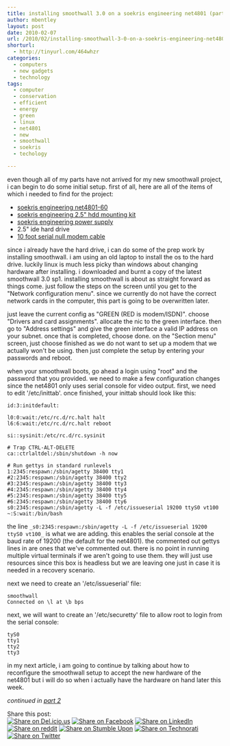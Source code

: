 ```yaml
---
title: installing smoothwall 3.0 on a soekris engineering net4801 (part 1)
author: mbentley
layout: post
date: 2010-02-07
url: /2010/02/installing-smoothwall-3-0-on-a-soekris-engineering-net4801-part-1/
shorturl:
  - http://tinyurl.com/464whzr
categories:
  - computers
  - new gadgets
  - technology
tags:
  - computer
  - conservation
  - efficient
  - energy
  - green
  - linux
  - net4801
  - new
  - smoothwall
  - soekris
  - techology

---
```

even though all of my parts have not arrived for my new smoothwall project, i can begin to do some initial setup. first of all, here are all of the items of which i needed to find for the project:

  * [soekris engineering net4801-60][1]
  * [soekris engineering 2.5" hdd mounting kit][2]
  * [soekris engineering power supply][3]
  * 2.5" ide hard drive
  * [10 foot serial null modem cable][4]

since i already have the hard drive, i can do some of the prep work by installing smoothwall. i am using an old laptop to install the os to the hard drive. luckily linux is much less picky than windows about changing hardware after installing. i downloaded and burnt a copy of the latest smoothwall 3.0 sp1. installing smoothwall is about as straight forward as things come. just follow the steps on the screen until you get to the "Network configuration menu". since we currently do not have the correct network cards in the computer, this part is going to be overwritten later.

just leave the current config as "GREEN (RED is modem/ISDN)". choose "Drivers and card assignments". allocate the nic to the green interface. then go to "Address settings" and give the green interface a valid IP address on your subnet. once that is completed, choose done. on the "Section menu" screen, just choose finished as we do not want to set up a modem that we actually won't be using. then just complete the setup by entering your passwords and reboot.

when your smoothwall boots, go ahead a login using "root" and the password that you provided. we need to make a few configuration changes since the net4801 only uses serial console for video output. first, we need to edit '/etc/inittab'. once finished, your inittab should look like this:
```
id:3:initdefault:

l0:0:wait:/etc/rc.d/rc.halt halt
l6:6:wait:/etc/rc.d/rc.halt reboot

si::sysinit:/etc/rc.d/rc.sysinit

# Trap CTRL-ALT-DELETE
ca::ctrlaltdel:/sbin/shutdown -h now

# Run gettys in standard runlevels
1:2345:respawn:/sbin/agetty 38400 tty1
#2:2345:respawn:/sbin/agetty 38400 tty2
#3:2345:respawn:/sbin/agetty 38400 tty3
#4:2345:respawn:/sbin/agetty 38400 tty4
#5:2345:respawn:/sbin/agetty 38400 tty5
#6:2345:respawn:/sbin/agetty 38400 tty6
s0:2345:respawn:/sbin/agetty -L -f /etc/issueserial 19200 ttyS0 vt100
~:S:wait:/bin/bash
```

the line `_s0:2345:respawn:/sbin/agetty -L -f /etc/issueserial 19200 ttyS0 vt100_` is what we are adding. this enables the serial console at the baud rate of 19200 (the default for the net4801). the commented out gettys lines in are ones that we've commented out. there is no point in running multiple virtual terminals if we aren't going to use them. they will just use resources since this box is headless but we are leaving one just in case it is needed in a recovery scenario.

next we need to create an '/etc/issueserial' file:

```
smoothwall
Connected on \l at \b bps
```

next, we will want to create an '/etc/securetty' file to allow root to login from the serial console:

```
tyS0
tty1
tty2
tty3
```


in my next article, i am going to continue by talking about how to reconfigure the smoothwall setup to accept the new hardware of the net4801 but i will do so when i actually have the hardware on hand later this week.

_continued in [part 2][5]_

<!-- Social Bookmarks BEGIN -->

<p class="postcats">
  Share this post:<br /><a onclick="window.open(this.href, '_blank', 'scrollbars=yes,menubar=no,height=600,width=750,resizable=yes,toolbar=no,location=no,status=no'); return false;" href="http://del.icio.us/post?url=http://tinyurl.com/464whzr&title=installing+smoothwall+3.0+on+a+soekris+engineering+net4801+%28part+1%29" rel="nofollow" title="Share on Del.icio.us"><img class="social_img" src="/wp-content/plugins/social-bookmarks/images/delicious.png" title="Share on Del.icio.us" alt="Share on Del.icio.us" /></a> <a onclick="window.open(this.href, '_blank', 'scrollbars=yes,menubar=no,height=600,width=750,resizable=yes,toolbar=no,location=no,status=no'); return false;" href="http://www.facebook.com/sharer.php?u=http://tinyurl.com/464whzr" rel="nofollow" title="Share on Facebook"><img class="social_img" src="/wp-content/plugins/social-bookmarks/images/facebook.png" title="Share on Facebook" alt="Share on Facebook" /></a> <a onclick="window.open(this.href, '_blank', 'scrollbars=yes,menubar=no,height=600,width=750,resizable=yes,toolbar=no,location=no,status=no'); return false;" href="http://www.linkedin.com/shareArticle?mini=true&url=http://tinyurl.com/464whzr&title=installing+smoothwall+3.0+on+a+soekris+engineering+net4801+%28part+1%29" rel="nofollow" title="Share on LinkedIn"><img class="social_img" src="/wp-content/plugins/social-bookmarks/images/linkedin.png" title="Share on LinkedIn" alt="Share on LinkedIn" /></a> <a onclick="window.open(this.href, '_blank', 'scrollbars=yes,menubar=no,height=600,width=750,resizable=yes,toolbar=no,location=no,status=no'); return false;" href="http://reddit.com/submit?url=http://tinyurl.com/464whzr&title=installing+smoothwall+3.0+on+a+soekris+engineering+net4801+%28part+1%29" rel="nofollow" title="Share on reddit"><img class="social_img" src="/wp-content/plugins/social-bookmarks/images/reddit.png" title="Share on reddit" alt="Share on reddit" /></a> <a onclick="window.open(this.href, '_blank', 'scrollbars=yes,menubar=no,height=600,width=750,resizable=yes,toolbar=no,location=no,status=no'); return false;" href="http://www.stumbleupon.com/submit?url=http://tinyurl.com/464whzr&title=installing+smoothwall+3.0+on+a+soekris+engineering+net4801+%28part+1%29" rel="nofollow" title="Share on Stumble Upon"><img class="social_img" src="/wp-content/plugins/social-bookmarks/images/stumbleupon.png" title="Share on Stumble Upon" alt="Share on Stumble Upon" /></a> <a onclick="window.open(this.href, '_blank', 'scrollbars=yes,menubar=no,height=600,width=750,resizable=yes,toolbar=no,location=no,status=no'); return false;" href="http://www.technorati.com/faves?add=http://tinyurl.com/464whzr" rel="nofollow" title="Share on Technorati"><img class="social_img" src="/wp-content/plugins/social-bookmarks/images/technorati.png" title="Share on Technorati" alt="Share on Technorati" /></a> <a onclick="window.open(this.href, '_blank', 'scrollbars=yes,menubar=no,height=600,width=750,resizable=yes,toolbar=no,location=no,status=no'); return false;" href="http://twitter.com/home/?status=installing+smoothwall+3.0+on+a+soekris+engineering+net4801+%28part+1%29+@+http://tinyurl.com/464whzr" rel="nofollow" title="Share on Twitter"><img class="social_img" src="/wp-content/plugins/social-bookmarks/images/twitter.png" title="Share on Twitter" alt="Share on Twitter" /></a> <br />
</p>

<!-- Social Bookmarks END -->

 [1]: http://www.soekris.com/net4801.htm
 [2]: https://www.soekris.com/shop/product_info.php?products_id=97
 [3]: https://www.soekris.com/shop/product_info.php?products_id=132
 [4]: http://www.monoprice.com/products/product.asp?c_id=102&cp_id=10212&cs_id=1021205&p_id=478&seq=1&format=2
 [5]: /2010/02/installing-smoothwall-3-0-on-a-soekris-engineering-net4801-part-2/
